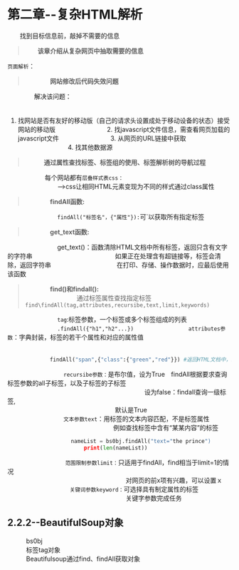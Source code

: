 # 第二章--复杂HTML解析
　　找到目标信息前，敲掉不需要的信息  
>　　**该章介绍从复杂网页中抽取需要的信息**  

`页面解析`：  
>　　　　**网站修改后代码失效问题**  

　　　　 解决该问题：  
　　　　　　　　
1. 找网站是否有友好的移动版（自己的请求头设置成处于移动设备的状态）接受网站的移动版
　　　　　　　　2. 找javascript文件信息，需查看网页加载的javascript文件
　　　　　　　　3. 从网页的URL链接中获取  
　　　　　　　　4. 找其他数据源
    
> 　　　**通过属性查找标签、标签组的使用、标签解析树的导航过程**    

　　　　　　每个网站都有`层叠样式表css：`  
　　　　　　　　-->css让相同HTML元素变现为不同的样式通过class属性

>　　　　**findAll函数:**  

 　　　　　　　　`findAll("标签名"，{"属性"}):`可`以获取所有指定标签
>　　　　**get_text函数:** 

　　　　　　　　get\_text()：函数清除HTML文档中所有标签，返回只含有文字的字符串
　　　　　　　　　　　　　如果正在处理含有超链接等，标签会清除，返回字符串 　　
　　　　　　　　在打印、存储、操作数据时，应最后使用该函数　　

>　　　　**find()和findall():**  
　　　　
　　　　通过标签属性查找指定标签　　
　　　　`find\findAll(tag,attributes,recursibe,text,limit,keywords)`  

　　　　　　　　`tag`:标签参数，一个标签或多个标签组成的列表  
　　　　　　　　`.findAll({"h1","h2"...}) ` 
　　　　　　　　`attributes参数`：字典封装，标签的若干个属性和对应的属性值  
　　
　　　　　　　　
```python 
　　　　　　　　findAll("span",{"class":{"green","red"}}) #返回HTML文档中，s颜色是蓝色和红色的 span标签  
```

　　　　　　　　　`recursibe参数：`是布尔值，设为True&emsp;findAll根据要求查询标签参数的all子标签，以及子标签的子标签 
　　　　　　　　　　　　　　　　　　　　　　设为false：findall查询一级标签,  
　　　　　　　　　　　　　　　　　 默认是True  
　　　　　　　　　`文本参数text`：用标签的文本内容匹配，不是标签属性  
　　　　　　　　　　　　　　　　　例如查找标签中含有“某某内容”的标签  
```python
　　　　　　　　　　　　nameList = bs0bj.findAll("text="the prince")
                        print(len(nameList))
```

　　　　　　　　　   `范围限制参数limit：`只适用于findAll，find相当于limit=1的情况  
　　　　　　　　　　　　　　　　　　　对网页的前x项有兴趣，可以设置ｘ  
　　　　　　　　　　`关键词参数keyword：`可选择具有制定属性的标签   
　　　　　　　　　　　　　　　　　　　关键字参数完成任务　　

## 2.2.2--BeautifulSoup对象
　　　bs0bj  
　　　标签tag对象  
　　　Beautifulsoup通过find、findAll获取对象

　　　　



  






